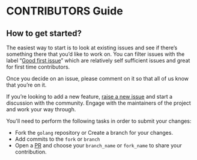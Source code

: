 # CONTRIBUTORS Guide

## How to get started?

The easiest way to start is to look at existing issues and see if there’s something there that you’d like to work on. You can filter issues with the label “[Good first issue](https://github.com/chefgs/golang/issues?q=is%3Aissue+is%3Aopen+label%3A%22good+first+issue%22)” which are relatively self sufficient issues and great for first time contributors.

Once you decide on an issue, please comment on it so that all of us know that you’re on it.

If you’re looking to add a new feature, [raise a new issue](https://github.com/chefgs/golang/issues/new) and start a discussion with the community. Engage with the maintainers of the project and work your way through.

You'll need to perform the following tasks in order to submit your changes:

- Fork the `golang` repository or Create a branch for your changes. 
- Add commits to the `fork` or `branch`
- Open a [PR](https://github.com/chefgs/golang/compare) and choose your `branch_name` or `fork_name` to share your contribution.
